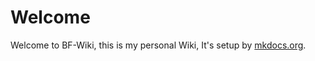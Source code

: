 # Welcome

Welcome to BF-Wiki, this is my personal Wiki, It's setup by [mkdocs.org](https://www.mkdocs.org).

